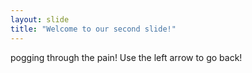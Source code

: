 ```yaml
---
layout: slide
title: "Welcome to our second slide!"
---
```

pogging through the pain!
Use the left arrow to go back!
